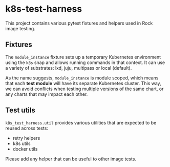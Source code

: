 # k8s-test-harness

This project contains various pytest fixtures and helpers used in Rock
image testing.

## Fixtures

The ``module_instance`` fixture sets up a temporary Kubernetes environment
using the ``k8s`` snap and allows running commands in that context. It can use
a variety of substrates: lxd, juju, multipass or local (default).

As the name suggests, ``module_instance`` is module scoped, which means that
each **test module** will have its separate Kubernetes cluster.
This way, we can avoid conflicts when testing multiple versions of the same
chart, or any charts that may impact each other.

## Test utils

``k8s_test_harness.util`` provides various utilities that are expected to be
reused across tests:

* retry helpers
* k8s utils
* docker utils

Please add any helper that can be useful to other image tests.
